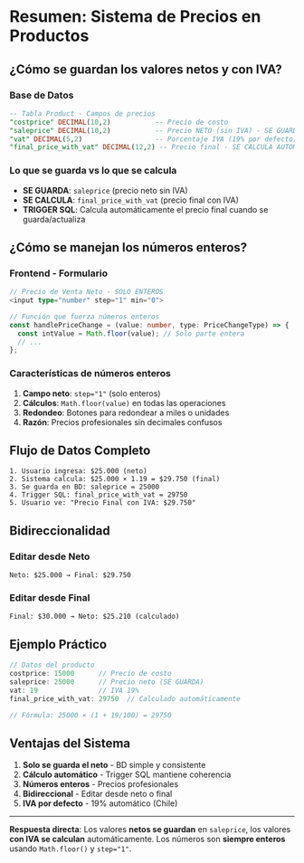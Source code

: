 # Resumen: Sistema de Precios en Productos

## ¿Cómo se guardan los valores netos y con IVA?

### Base de Datos
```sql
-- Tabla Product - Campos de precios
"costprice" DECIMAL(10,2)           -- Precio de costo
"saleprice" DECIMAL(10,2)           -- Precio NETO (sin IVA) - SE GUARDA ESTE
"vat" DECIMAL(5,2)                  -- Porcentaje IVA (19% por defecto)
"final_price_with_vat" DECIMAL(12,2) -- Precio final - SE CALCULA AUTOMÁTICAMENTE
```

### Lo que se guarda vs lo que se calcula
- **SE GUARDA**: `saleprice` (precio neto sin IVA)
- **SE CALCULA**: `final_price_with_vat` (precio final con IVA)
- **TRIGGER SQL**: Calcula automáticamente el precio final cuando se guarda/actualiza

## ¿Cómo se manejan los números enteros?

### Frontend - Formulario
```typescript
// Precio de Venta Neto - SOLO ENTEROS
<input type="number" step="1" min="0">

// Función que fuerza números enteros
const handlePriceChange = (value: number, type: PriceChangeType) => {
  const intValue = Math.floor(value); // Solo parte entera
  // ...
};
```

### Características de números enteros
1. **Campo neto**: `step="1"` (solo enteros)
2. **Cálculos**: `Math.floor(value)` en todas las operaciones
3. **Redondeo**: Botones para redondear a miles o unidades
4. **Razón**: Precios profesionales sin decimales confusos

## Flujo de Datos Completo

```
1. Usuario ingresa: $25.000 (neto)
2. Sistema calcula: $25.000 × 1.19 = $29.750 (final)
3. Se guarda en BD: saleprice = 25000
4. Trigger SQL: final_price_with_vat = 29750
5. Usuario ve: "Precio Final con IVA: $29.750"
```

## Bidireccionalidad

### Editar desde Neto
```
Neto: $25.000 → Final: $29.750
```

### Editar desde Final
```
Final: $30.000 → Neto: $25.210 (calculado)
```

## Ejemplo Práctico

```typescript
// Datos del producto
costprice: 15000      // Precio de costo
saleprice: 25000      // Precio neto (SE GUARDA)
vat: 19               // IVA 19%
final_price_with_vat: 29750  // Calculado automáticamente

// Fórmula: 25000 × (1 + 19/100) = 29750
```

## Ventajas del Sistema

1. **Solo se guarda el neto** - BD simple y consistente
2. **Cálculo automático** - Trigger SQL mantiene coherencia
3. **Números enteros** - Precios profesionales
4. **Bidireccional** - Editar desde neto o final
5. **IVA por defecto** - 19% automático (Chile)

---

**Respuesta directa**: Los valores **netos se guardan** en `saleprice`, los valores **con IVA se calculan** automáticamente. Los números son **siempre enteros** usando `Math.floor()` y `step="1"`. 